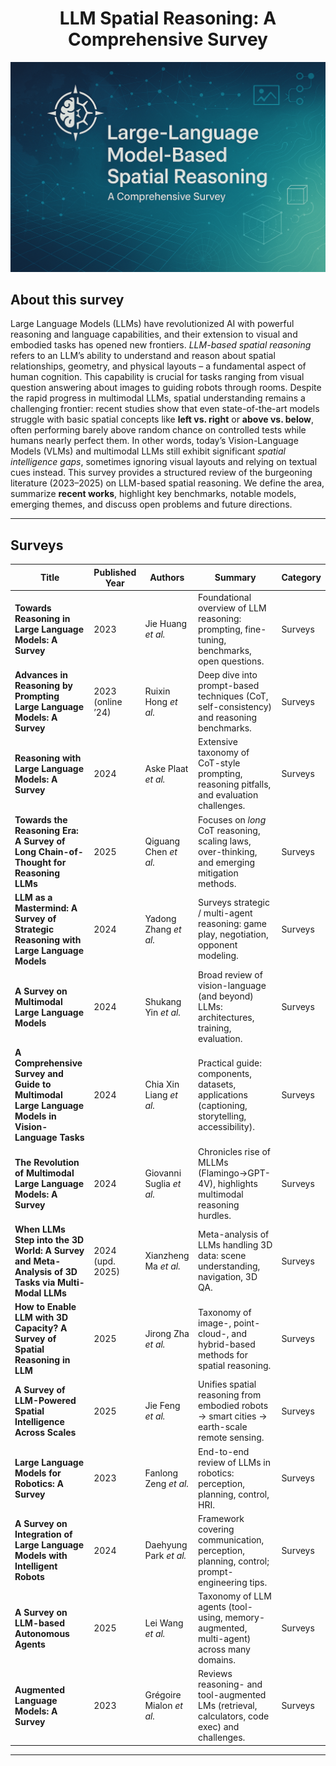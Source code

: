<center><h1>LLM Spatial Reasoning: A Comprehensive Survey</h1></center>

<img src="assets/teaser.png" style=""></img>

## About this survey

Large Language Models (LLMs) have revolutionized AI with powerful reasoning and language capabilities, and their extension to visual and embodied tasks has opened new frontiers. *LLM-based spatial reasoning* refers to an LLM’s ability to understand and reason about spatial relationships, geometry, and physical layouts – a fundamental aspect of human cognition. This capability is crucial for tasks ranging from visual question answering about images to guiding robots through rooms. Despite the rapid progress in multimodal LLMs, spatial understanding remains a challenging frontier: recent studies show that even state-of-the-art models struggle with basic spatial concepts like **left vs. right** or **above vs. below**, often performing barely above random chance on controlled tests while humans nearly perfect them. In other words, today’s Vision-Language Models (VLMs) and multimodal LLMs still exhibit significant *spatial intelligence gaps*, sometimes ignoring visual layouts and relying on textual cues instead. This survey provides a structured review of the burgeoning literature (2023–2025) on LLM-based spatial reasoning. We define the area, summarize **recent works**, highlight key benchmarks, notable models, emerging themes, and discuss open problems and future directions.

---

## Surveys 

| Title | Published Year | Authors | Summary | Category |
| --- | --- | --- | --- | --- |
| **Towards Reasoning in Large Language Models: A Survey** | 2023 | Jie Huang *et al.* | Foundational overview of LLM reasoning: prompting, fine-tuning, benchmarks, open questions. | Surveys |
| **Advances in Reasoning by Prompting Large Language Models: A Survey** | 2023 (online ’24) | Ruixin Hong *et al.* | Deep dive into prompt-based techniques (CoT, self-consistency) and reasoning benchmarks. | Surveys |
| **Reasoning with Large Language Models: A Survey** | 2024 | Aske Plaat *et al.* | Extensive taxonomy of CoT-style prompting, reasoning pitfalls, and evaluation challenges. | Surveys |
| **Towards the Reasoning Era: A Survey of Long Chain-of-Thought for Reasoning LLMs** | 2025 | Qiguang Chen *et al.* | Focuses on *long* CoT reasoning, scaling laws, over-thinking, and emerging mitigation methods. | Surveys |
| **LLM as a Mastermind: A Survey of Strategic Reasoning with Large Language Models** | 2024 | Yadong Zhang *et al.* | Surveys strategic / multi-agent reasoning: game play, negotiation, opponent modeling. | Surveys |
| **A Survey on Multimodal Large Language Models** | 2024 | Shukang Yin *et al.* | Broad review of vision-language (and beyond) LLMs: architectures, training, evaluation. | Surveys |
| **A Comprehensive Survey and Guide to Multimodal Large Language Models in Vision-Language Tasks** | 2024 | Chia Xin Liang *et al.* | Practical guide: components, datasets, applications (captioning, storytelling, accessibility). | Surveys |
| **The Revolution of Multimodal Large Language Models: A Survey** | 2024 | Giovanni Suglia *et al.* | Chronicles rise of MLLMs (Flamingo→GPT-4V), highlights multimodal reasoning hurdles. | Surveys |
| **When LLMs Step into the 3D World: A Survey and Meta-Analysis of 3D Tasks via Multi-Modal LLMs** | 2024 (upd. 2025) | Xianzheng Ma *et al.* | Meta-analysis of LLMs handling 3D data: scene understanding, navigation, 3D QA. | Surveys |
| **How to Enable LLM with 3D Capacity? A Survey of Spatial Reasoning in LLM** | 2025 | Jirong Zha *et al.* | Taxonomy of image-, point-cloud-, and hybrid-based methods for spatial reasoning. | Surveys |
| **A Survey of LLM-Powered Spatial Intelligence Across Scales** | 2025 | Jie Feng *et al.* | Unifies spatial reasoning from embodied robots → smart cities → earth-scale remote sensing. | Surveys |
| **Large Language Models for Robotics: A Survey** | 2023 | Fanlong Zeng *et al.* | End-to-end review of LLMs in robotics: perception, planning, control, HRI. | Surveys |
| **A Survey on Integration of Large Language Models with Intelligent Robots** | 2024 | Daehyung Park *et al.* | Framework covering communication, perception, planning, control; prompt-engineering tips. | Surveys |
| **A Survey on LLM-based Autonomous Agents** | 2025 | Lei Wang *et al.* | Taxonomy of LLM agents (tool-using, memory-augmented, multi-agent) across many domains. | Surveys |
| **Augmented Language Models: A Survey** | 2023 | Grégoire Mialon *et al.* | Reviews reasoning- and tool-augmented LMs (retrieval, calculators, code exec) and challenges. | Surveys |

--- 

